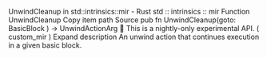 UnwindCleanup in std::intrinsics::mir - Rust
std
::
intrinsics
::
mir
Function
UnwindCleanup
Copy item path
Source
pub fn UnwindCleanup(goto:
BasicBlock
) ->
UnwindActionArg
🔬
This is a nightly-only experimental API. (
custom_mir
)
Expand description
An unwind action that continues execution in a given basic block.